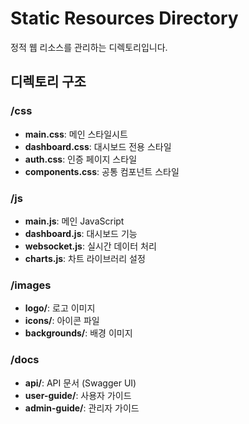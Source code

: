 # Static Resources Directory

정적 웹 리소스를 관리하는 디렉토리입니다.

## 디렉토리 구조

### /css
- **main.css**: 메인 스타일시트
- **dashboard.css**: 대시보드 전용 스타일
- **auth.css**: 인증 페이지 스타일
- **components.css**: 공통 컴포넌트 스타일

### /js
- **main.js**: 메인 JavaScript
- **dashboard.js**: 대시보드 기능
- **websocket.js**: 실시간 데이터 처리
- **charts.js**: 차트 라이브러리 설정

### /images
- **logo/**: 로고 이미지
- **icons/**: 아이콘 파일
- **backgrounds/**: 배경 이미지

### /docs
- **api/**: API 문서 (Swagger UI)
- **user-guide/**: 사용자 가이드
- **admin-guide/**: 관리자 가이드